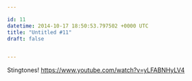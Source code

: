 ```yaml
---

id: 11
datetime: 2014-10-17 18:50:53.797502 +0000 UTC
title: "Untitled #11"
draft: false


---
```


Stingtones! https://www.youtube.com/watch?v=yLFABNHyLV4
